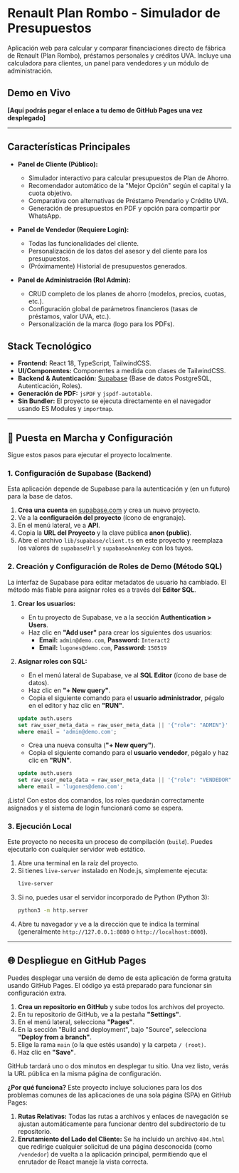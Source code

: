 # Renault Plan Rombo - Simulador de Presupuestos

Aplicación web para calcular y comparar financiaciones directo de fábrica de Renault (Plan Rombo), préstamos personales y créditos UVA. Incluye una calculadora para clientes, un panel para vendedores y un módulo de administración.

## Demo en Vivo

**[Aquí podrás pegar el enlace a tu demo de GitHub Pages una vez desplegado]**

---

## Características Principales

*   **Panel de Cliente (Público):**
    *   Simulador interactivo para calcular presupuestos de Plan de Ahorro.
    *   Recomendador automático de la "Mejor Opción" según el capital y la cuota objetivo.
    *   Comparativa con alternativas de Préstamo Prendario y Crédito UVA.
    *   Generación de presupuestos en PDF y opción para compartir por WhatsApp.

*   **Panel de Vendedor (Requiere Login):**
    *   Todas las funcionalidades del cliente.
    *   Personalización de los datos del asesor y del cliente para los presupuestos.
    *   (Próximamente) Historial de presupuestos generados.

*   **Panel de Administración (Rol Admin):**
    *   CRUD completo de los planes de ahorro (modelos, precios, cuotas, etc.).
    *   Configuración global de parámetros financieros (tasas de préstamos, valor UVA, etc.).
    *   Personalización de la marca (logo para los PDFs).

## Stack Tecnológico

*   **Frontend:** React 18, TypeScript, TailwindCSS.
*   **UI/Componentes:** Componentes a medida con clases de TailwindCSS.
*   **Backend & Autenticación:** [Supabase](https://supabase.com/) (Base de datos PostgreSQL, Autenticación, Roles).
*   **Generación de PDF:** `jsPDF` y `jspdf-autotable`.
*   **Sin Bundler:** El proyecto se ejecuta directamente en el navegador usando ES Modules y `importmap`.

---

## 🚀 Puesta en Marcha y Configuración

Sigue estos pasos para ejecutar el proyecto localmente.

### 1. Configuración de Supabase (Backend)

Esta aplicación depende de Supabase para la autenticación y (en un futuro) para la base de datos.

1.  **Crea una cuenta** en [supabase.com](https://supabase.com/) y crea un nuevo proyecto.
2.  Ve a la **configuración del proyecto** (ícono de engranaje).
3.  En el menú lateral, ve a **API**.
4.  Copia la **URL del Proyecto** y la clave pública **anon (public)**.
5.  Abre el archivo `lib/supabase/client.ts` en este proyecto y reemplaza los valores de `supabaseUrl` y `supabaseAnonKey` con los tuyos.

### 2. Creación y Configuración de Roles de Demo (Método SQL)

La interfaz de Supabase para editar metadatos de usuario ha cambiado. El método más fiable para asignar roles es a través del **Editor SQL**.

1.  **Crear los usuarios:**
    *   En tu proyecto de Supabase, ve a la sección **Authentication > Users**.
    *   Haz clic en **"Add user"** para crear los siguientes dos usuarios:
        *   **Email:** `admin@demo.com`, **Password:** `Interact2`
        *   **Email:** `lugones@demo.com`, **Password:** `150519`

2.  **Asignar roles con SQL:**
    *   En el menú lateral de Supabase, ve al **SQL Editor** (ícono de base de datos).
    *   Haz clic en **"+ New query"**.
    *   Copia el siguiente comando para el **usuario administrador**, pégalo en el editor y haz clic en **"RUN"**.
      ```sql
      update auth.users
      set raw_user_meta_data = raw_user_meta_data || '{"role": "ADMIN"}'
      where email = 'admin@demo.com';
      ```
    *   Crea una nueva consulta (**"+ New query"**).
    *   Copia el siguiente comando para el **usuario vendedor**, pégalo y haz clic en **"RUN"**.
      ```sql
      update auth.users
      set raw_user_meta_data = raw_user_meta_data || '{"role": "VENDEDOR"}'
      where email = 'lugones@demo.com';
      ```

¡Listo! Con estos dos comandos, los roles quedarán correctamente asignados y el sistema de login funcionará como se espera.

### 3. Ejecución Local

Este proyecto no necesita un proceso de compilación (`build`). Puedes ejecutarlo con cualquier servidor web estático.

1.  Abre una terminal en la raíz del proyecto.
2.  Si tienes `live-server` instalado en Node.js, simplemente ejecuta:
    ```bash
    live-server
    ```
3.  Si no, puedes usar el servidor incorporado de Python (Python 3):
    ```bash
    python3 -m http.server
    ```
4.  Abre tu navegador y ve a la dirección que te indica la terminal (generalmente `http://127.0.0.1:8080` o `http://localhost:8000`).

---

## 🌐 Despliegue en GitHub Pages

Puedes desplegar una versión de demo de esta aplicación de forma gratuita usando GitHub Pages. El código ya está preparado para funcionar sin configuración extra.

1.  **Crea un repositorio en GitHub** y sube todos los archivos del proyecto.
2.  En tu repositorio de GitHub, ve a la pestaña **"Settings"**.
3.  En el menú lateral, selecciona **"Pages"**.
4.  En la sección "Build and deployment", bajo "Source", selecciona **"Deploy from a branch"**.
5.  Elige la rama `main` (o la que estés usando) y la carpeta `/ (root)`.
6.  Haz clic en **"Save"**.

GitHub tardará uno o dos minutos en desplegar tu sitio. Una vez listo, verás la URL pública en la misma página de configuración.

**¿Por qué funciona?**
Este proyecto incluye soluciones para los dos problemas comunes de las aplicaciones de una sola página (SPA) en GitHub Pages:
1.  **Rutas Relativas:** Todas las rutas a archivos y enlaces de navegación se ajustan automáticamente para funcionar dentro del subdirectorio de tu repositorio.
2.  **Enrutamiento del Lado del Cliente:** Se ha incluido un archivo `404.html` que redirige cualquier solicitud de una página desconocida (como `/vendedor`) de vuelta a la aplicación principal, permitiendo que el enrutador de React maneje la vista correcta.